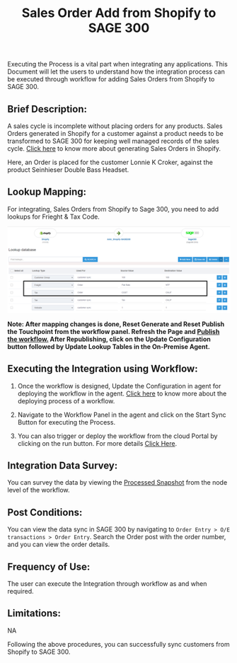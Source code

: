 ﻿---
title: "Sales Order Add from Shopify to SAGE 300"
toc: true
tag: developers
category: "Integration/Sage-Shopify"
menus: 
   shopifysageintegration:
        title: "Sales Order Add"
        icon: fa fa-wpexplorer
        identifier: shopifysageorderadd
---
Executing the Process is a vital part when integrating any applications. This Document will let the users to understand how the integration process can be executed through workflow for adding Sales Orders from Shopify to SAGE 300.

## Brief Description:

A sales cycle is incomplete without placing orders for any products. Sales Orders generated in Shopify for a customer against a product needs to be transformed to SAGE 300 for keeping well managed records of the sales cycle. [Click here](https://help.shopify.com/en/manual/orders/create-orders) to know more about generating Sales Orders in Shopify.

Here, an Order is placed for the customer Lonnie K Croker, against the product Seinhieser Double Bass Headset.

## Lookup Mapping:

For integrating, Sales Orders from Shopify to Sage 300, you need to add lookups for Frieght & Tax Code.

![orderadd3](\staticfiles\integration\SAGE300-Shopify\orderadd3.PNG)

**Note: After mapping changes is done, Reset Generate and Reset Publish the Touchpoint from the workflow panel. Refresh the Page and [Publish the workflow.](/workflow/deploying-and-executing/#publishing-a-workflow) After Republishing, click on the Update Configuration button followed by Update Lookup Tables in the On-Premise Agent.**

## Executing the Integration using Workflow:

1.	Once the workflow is designed, Update the Configuration in agent for deploying the workflow in the agent. [Click here](/workflow/deploying-and-executing/) to know more about the deploying process of a workflow.

2.	Navigate to the Workflow Panel in the agent and click on the Start Sync Button for executing the Process.

3.  You can also trigger or deploy the workflow from the cloud Portal by clicking on the run button. For more details [Click Here](/workflow/deploying-and-executing/#executing-the-workflow).

## Integration Data Survey:

You can survey the data by viewing the [Processed Snapshot](/workflow/list-of-snapshot/)  from the node level of the workflow.

## Post Conditions:
You can view the data sync in SAGE 300 by navigating to `Order Entry > O/E transactions > Order Entry`. Search the Order post with the order number, and you can view the order details.

## Frequency of Use:

The user can execute the Integration through workflow as and when required. 

## Limitations:
NA

Following the above procedures, you can successfully sync customers from Shopify to SAGE 300.